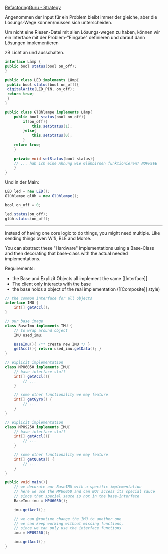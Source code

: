 [RefactoringGuru - Strategy](https://refactoring.guru/design-patterns/strategy)

Angenommen der Input für ein Problem bleibt immer der gleiche, aber die Lösungs-Wege können/müssen sich unterscheiden. 

Um nicht eine Riesen-Datei mit allen Lösungs-wegen zu haben, können wir ein Interface mit der Problem-"Eingabe" definieren und darauf dann Lösungen implementieren

zB Licht an und ausschalten. 
```java
interface Lämp {
public bool status(bool on_off);
} 

public class LED implements Lämp{
 public bool status(bool on_off){
 digitalWrite(LED_PIN, on_off);
 return true;
 }
}

public class Glühlampe implements Lämp{
	public bool status(bool on_off){
		if(on_off){
			this.setStatus(1);
		}else{
			this.setStatus(0);
		}
	return true;
	}
	
	private void setStatus(bool status){
	// ... hab ich eine Ahnung wie Glühbirnen funktionieren? NOPPEEE
	}
}

```

Und in der Main:
```java
LED led = new LED();
Glühlampe glüh = new Glühlampe();

bool on_off = 0;

led.status(on_off);
glüh.status(on_off);
```


---

Instead of having one core logic to do things, you might need multiple. Like sending things over: Wifi, BLE and Morse.

You can abstract these "Hardware" implementations using a Base-Class and then decorating that base-class with the actual needed implementations. 

Requirements:
- the Base and Explizit Objects all implement the same [[Interface]]
- The client only interacts with the base
- the base holds a object of the real implementation ([[Composite]] style)

```java
// the common interface for all objects
interface IMU {
	int[] getAccl();
}

// our base image 
class BaseImu implements IMU {
	// to wrap around object
	IMU used_imu;

	BaseImu(){ /** create new IMU */ }
	getAccl(){ return used_imu.getData(); }
}

// explicit implementation
class MPU6050 implements IMU{
	// base interface stuff
	int[] getAccl(){
		// ...
	}

	// some other functionality we may feature
	int[] getGyro() {
		// ...
	}
}

// explicit implementation
class MPU9250 implements IMU{
	// base interface stuff
	int[] getAccl(){
		// ...
	}

	// some other functionality we may feature
	int[] getQuats() {
		// ...
	}
}

public void main(){
	// we decorate our BaseIMU with a specific implementation
	// here we use the MPU6050 and can NOT access its special sauce
	// since that special sauce is not in the base-interface
	BaseImu imu = MPU6050();

	imu.getAccl();

	// we can @runtime change the IMU to another one
	// we can keep working without missing functions, 
	// since we can only use the interface functions
	imu = MPU9250();

	imu.getAccl();
}
```